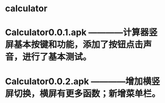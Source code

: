 # calculator
# Calculator0.0.1.apk    ————计算器竖屏基本按键和功能，添加了按钮点击声音，进行了基本测试。
# Calculator0.0.2.apk    ————增加横竖屏切换，横屏有更多函数；新增菜单栏。
